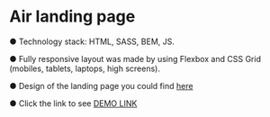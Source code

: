 # Air landing page
  ● Technology stack: HTML, SASS, BEM, JS.
  
  ● Fully responsive layout was made by using Flexbox and CSS Grid (mobiles, tablets, laptops, high screens).
  
  ● Design of the landing page you could find [here](https://vlasiuk-anatolii.github.io/Air-landing/)
  
  ● Click the link to see [DEMO LINK](https://github.com/vlasiuk-anatolii/Air-landing)
